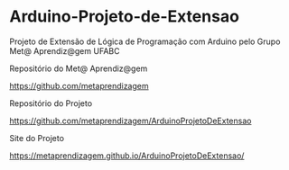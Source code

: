 # Arduino-Projeto-de-Extensao
Projeto de Extensão de Lógica de Programação com Arduino pelo Grupo Met@ Aprendiz@gem UFABC


Repositório do Met@ Aprendiz@gem

https://github.com/metaprendizagem


Repositório do Projeto

https://github.com/metaprendizagem/ArduinoProjetoDeExtensao


Site do Projeto

https://metaprendizagem.github.io/ArduinoProjetoDeExtensao/


